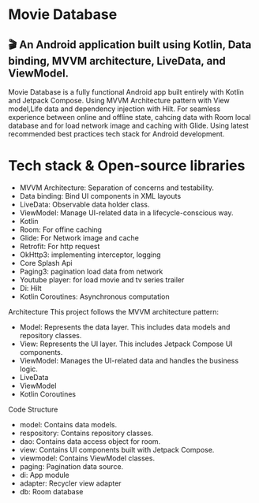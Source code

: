 # Movie Database
## 🎬 An Android application built using Kotlin, Data binding, MVVM architecture, LiveData, and ViewModel.

Movie Database is a fully functional Android app built entirely with Kotlin and Jetpack Compose. Using MVVM Architecture pattern with View model,Life data and dependency injection with Hilt. For seamless experience between online and offline state, cahcing data with Room local database and for load network image and caching with Glide. Using latest recommended best practices tech stack for Android development. 

# Tech stack & Open-source libraries
- MVVM Architecture: Separation of concerns and testability.
- Data binding: Bind UI components in XML layouts
- LiveData: Observable data holder class.
- ViewModel: Manage UI-related data in a lifecycle-conscious way.
- Kotlin
- Room: For offine caching
- Glide: For Network image and cache
- Retrofit: For http request
- OkHttp3: implementing interceptor, logging
- Core Splash Api
- Paging3: pagination load data from network
- Youtube player: for load movie and tv series trailer
- Di: Hilt
- Kotlin Coroutines: Asynchronous computation

Architecture
This project follows the MVVM architecture pattern:
- Model: Represents the data layer. This includes data models and repository classes.
- View: Represents the UI layer. This includes Jetpack Compose UI components.
- ViewModel: Manages the UI-related data and handles the business logic.
- LiveData
- ViewModel
- Kotlin Coroutines

Code Structure
- model: Contains data models.
- respository: Contains repository classes.
- dao: Contains data access object for room.
- view: Contains UI components built with Jetpack Compose.
- viewmodel: Contains ViewModel classes.
- paging: Pagination data source.
- di: App module
- adapter: Recycler view adapter
- db: Room database
